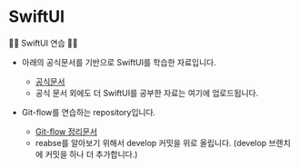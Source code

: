 # SwiftUI
🏃‍♀️ SwiftUI 연습 🏃‍♀️

* 아래의 공식문서를 기반으로 SwiftUI를 학습한 자료입니다. 
  * [공식문서](https://developer.apple.com/tutorials/swiftui)
  * 공식 문서 외에도 더 SwiftUI를 공부한 자료는 여기에 업로드됩니다.
  
  
* Git-flow를 연습하는 repository입니다.
  * [Git-flow 정리문서](https://rldd.tistory.com/450) 
  * reabse를 알아보기 위해서 develop 커밋을 위로 올립니다. (develop 브랜치에 커밋을 하나 더 추가합니다.)
